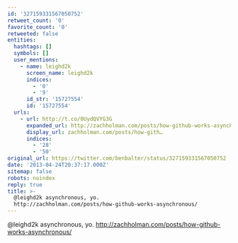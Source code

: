 ```yaml
---
id: '327159331567050752'
retweet_count: '0'
favorite_count: '0'
retweeted: false
entities:
  hashtags: []
  symbols: []
  user_mentions:
    - name: leighd2k
      screen_name: leighd2k
      indices:
        - '0'
        - '9'
      id_str: '15727554'
      id: '15727554'
  urls:
    - url: http://t.co/0UydQVYG3G
      expanded_url: http://zachholman.com/posts/how-github-works-asynchronous/
      display_url: zachholman.com/posts/how-gith…
      indices:
        - '28'
        - '50'
original_url: https://twitter.com/benbalter/status/327159331567050752
date: '2013-04-24T20:37:17.000Z'
sitemap: false
robots: noindex
reply: true
title: >-
  @leighd2k asynchronous, yo.
  http://zachholman.com/posts/how-github-works-asynchronous/
---
```


@leighd2k asynchronous, yo. http://zachholman.com/posts/how-github-works-asynchronous/